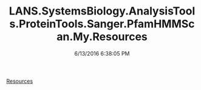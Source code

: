 ﻿---
title: LANS.SystemsBiology.AnalysisTools.ProteinTools.Sanger.PfamHMMScan.My.Resources
date: 6/13/2016 6:38:05 PM
---

[Resources](T-LANS.SystemsBiology.AnalysisTools.ProteinTools.Sanger.PfamHMMScan.My.Resources.Resources.html)
